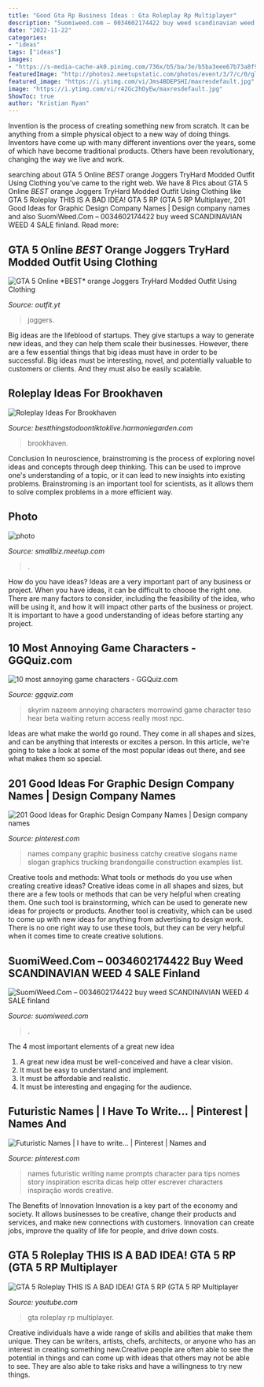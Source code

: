 ```yaml
---
title: "Good Gta Rp Business Ideas : Gta Roleplay Rp Multiplayer"
description: "Suomiweed.com – 0034602174422 buy weed scandinavian weed 4 sale finland"
date: "2022-11-22"
categories:
- "ideas"
tags: ["ideas"]
images:
- "https://s-media-cache-ak0.pinimg.com/736x/b5/ba/3e/b5ba3eee67b73a8f9d96fb998c0869ce.jpg"
featuredImage: "http://photos2.meetupstatic.com/photos/event/3/7/c/0/global_320774272.jpeg"
featured_image: "https://i.ytimg.com/vi/Jms4BDEPSHI/maxresdefault.jpg"
image: "https://i.ytimg.com/vi/r42Gc2hOyEw/maxresdefault.jpg"
ShowToc: true
author: "Kristian Ryan"
---
```



Invention is the process of creating something new from scratch. It can be anything from a simple physical object to a new way of doing things. Inventors have come up with many different inventions over the years, some of which have become traditional products. Others have been revolutionary, changing the way we live and work.

	

		
searching about GTA 5 Online *BEST* orange Joggers TryHard Modded Outfit Using Clothing you've came to the right web. We have 8 Pics about GTA 5 Online *BEST* orange Joggers TryHard Modded Outfit Using Clothing like GTA 5 Roleplay THIS IS A BAD IDEA! GTA 5 RP (GTA 5 RP Multiplayer, 201 Good Ideas for Graphic Design Company Names | Design company names and also SuomiWeed.Com – 0034602174422 buy weed SCANDINAVIAN WEED 4 SALE finland. Read more:
		
    
## GTA 5 Online *BEST* Orange Joggers TryHard Modded Outfit Using Clothing

<img loading=lazy src="https://i.ytimg.com/vi/r42Gc2hOyEw/maxresdefault.jpg" onerror="this.onerror=null;this.src='https://tse2.mm.bing.net/th?id=OIP.0t506CHsQ-_7h4Vg-GzQPAHaEK&amp;pid=15.1';" alt="GTA 5 Online *BEST* orange Joggers TryHard Modded Outfit Using Clothing">

_Source: outfit.yt_

>joggers. 

	

Big ideas are the lifeblood of startups. They give startups a way to generate new ideas, and they can help them scale their businesses. However, there are a few essential things that big ideas must have in order to be successful. Big ideas must be interesting, novel, and potentially valuable to customers or clients. And they must also be easily scalable.

    
## Roleplay Ideas For Brookhaven

<img loading=lazy src="https://i.pinimg.com/originals/59/45/14/59451468eb09337c15a9f584aa241a33.jpg" onerror="this.onerror=null;this.src='https://tse2.mm.bing.net/th?id=OIP.gSfK4UdDThhrAHZOSebYMAHaEK&amp;pid=15.1';" alt="Roleplay Ideas For Brookhaven">

_Source: bestthingstodoontiktoklive.harmoniegarden.com_

>brookhaven. 

	

Conclusion
In neuroscience, brainstroming is the process of exploring novel ideas and concepts through deep thinking. This can be used to improve one's understanding of a topic, or it can lead to new insights into existing problems. Brainstroming is an important tool for scientists, as it allows them to solve complex problems in a more efficient way.

    
## Photo

<img loading=lazy src="http://photos2.meetupstatic.com/photos/event/3/7/c/0/global_320774272.jpeg" onerror="this.onerror=null;this.src='https://tse1.mm.bing.net/th?id=OIP.3OFwwrj96hGEKueRrp4itAAAAA&amp;pid=15.1';" alt="photo">

_Source: smallbiz.meetup.com_

>. 

	

How do you have ideas?
Ideas are a very important part of any business or project. When you have ideas, it can be difficult to choose the right one. There are many factors to consider, including the feasibility of the idea, who will be using it, and how it will impact other parts of the business or project. It is important to have a good understanding of ideas before starting any project.

    
## 10 Most Annoying Game Characters - GGQuiz.com

<img loading=lazy src="https://i2.wp.com/ggquiz.com/wp-content/uploads/2018/02/nazeem.jpg?resize=920%2C518&amp;ssl=1" onerror="this.onerror=null;this.src='https://tse3.mm.bing.net/th?id=OIP.H3owZhhZR3SPVnCs94HR8QHaEK&amp;pid=15.1';" alt="10 most annoying game characters - GGQuiz.com">

_Source: ggquiz.com_

>skyrim nazeem annoying characters morrowind game character teso hear beta waiting return access really most npc. 

	

Ideas are what make the world go round. They come in all shapes and sizes, and can be anything that interests or excites a person. In this article, we're going to take a look at some of the most popular ideas out there, and see what makes them so special.

    
## 201 Good Ideas For Graphic Design Company Names | Design Company Names

<img loading=lazy src="https://i.pinimg.com/736x/d7/e0/4a/d7e04ab8908bf042b157cfcf3b0772f9.jpg" onerror="this.onerror=null;this.src='https://tse2.mm.bing.net/th?id=OIP.3R223bSBpWkxe7ffkVzA_wHaLG&amp;pid=15.1';" alt="201 Good Ideas for Graphic Design Company Names | Design company names">

_Source: pinterest.com_

>names company graphic business catchy creative slogans name slogan graphics trucking brandongaille construction examples list. 

	

Creative tools and methods: What tools or methods do you use when creating creative ideas?
Creative ideas come in all shapes and sizes, but there are a few tools or methods that can be very helpful when creating them. One such tool is brainstorming, which can be used to generate new ideas for projects or products. Another tool is creativity, which can be used to come up with new ideas for anything from advertising to design work. There is no one right way to use these tools, but they can be very helpful when it comes time to create creative solutions.

    
## SuomiWeed.Com – 0034602174422 Buy Weed SCANDINAVIAN WEED 4 SALE Finland

<img loading=lazy src="https://suomiweed.com/wp-content/uploads/2021/03/SNOOP-DOG-1024x576.jpg" onerror="this.onerror=null;this.src='https://tse2.mm.bing.net/th?id=OIP._yJyyZmaG1SV9p9sJzUYogHaEK&amp;pid=15.1';" alt="SuomiWeed.Com – 0034602174422 buy weed SCANDINAVIAN WEED 4 SALE finland">

_Source: suomiweed.com_

>. 

	

The 4 most important elements of a great new idea
1. A great new idea must be well-conceived and have a clear vision.
2. It must be easy to understand and implement.
3. It must be affordable and realistic.
4. It must be interesting and engaging for the audience.

    
## Futuristic Names | I Have To Write... | Pinterest | Names And

<img loading=lazy src="https://s-media-cache-ak0.pinimg.com/736x/b5/ba/3e/b5ba3eee67b73a8f9d96fb998c0869ce.jpg" onerror="this.onerror=null;this.src='https://tse4.mm.bing.net/th?id=OIP.W3TrHRp_V-HePjxpl-eFuwHaFj&amp;pid=15.1';" alt="Futuristic Names | I have to write... | Pinterest | Names and">

_Source: pinterest.com_

>names futuristic writing name prompts character para tips nomes story inspiration escrita dicas help otter escrever characters inspiração words creative. 

	

The Benefits of Innovation
Innovation is a key part of the economy and society. It allows businesses to be creative, change their products and services, and make new connections with customers. Innovation can create jobs, improve the quality of life for people, and drive down costs.

    
## GTA 5 Roleplay THIS IS A BAD IDEA! GTA 5 RP (GTA 5 RP Multiplayer

<img loading=lazy src="https://i.ytimg.com/vi/Jms4BDEPSHI/maxresdefault.jpg" onerror="this.onerror=null;this.src='https://tse4.mm.bing.net/th?id=OIP.pWSe2SJfdRVgLnW6rXZr0wHaEK&amp;pid=15.1';" alt="GTA 5 Roleplay THIS IS A BAD IDEA! GTA 5 RP (GTA 5 RP Multiplayer">

_Source: youtube.com_

>gta roleplay rp multiplayer. 

	

Creative individuals have a wide range of skills and abilities that make them unique. They can be writers, artists, chefs, architects, or anyone who has an interest in creating something new.Creative people are often able to see the potential in things and can come up with ideas that others may not be able to see. They are also able to take risks and have a willingness to try new things.

